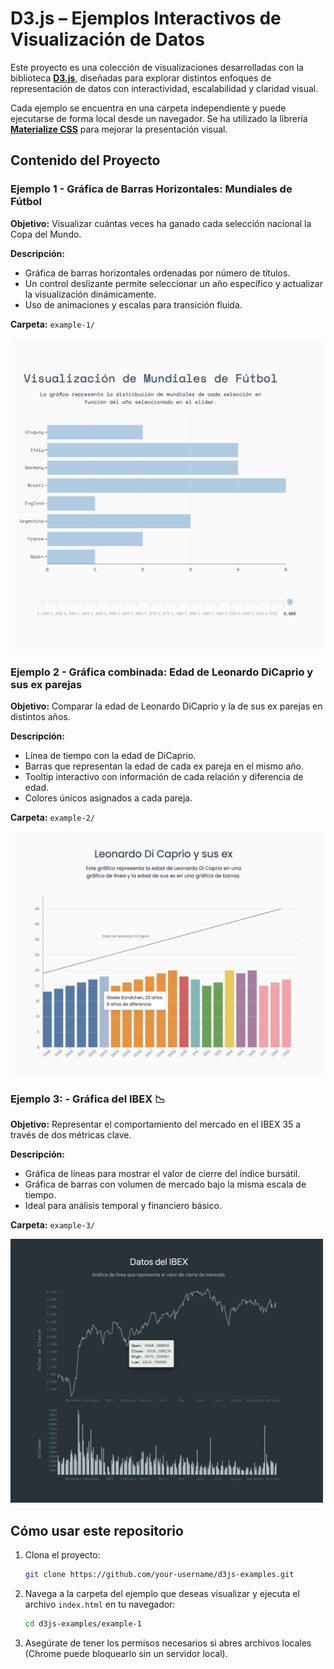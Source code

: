 # D3.js – Ejemplos Interactivos de Visualización de Datos

Este proyecto es una colección de visualizaciones desarrolladas con la biblioteca **[D3.js](https://d3js.org/)**, diseñadas para explorar distintos enfoques de representación de datos con interactividad, escalabilidad y claridad visual.

Cada ejemplo se encuentra en una carpeta independiente y puede ejecutarse de forma local desde un navegador. Se ha utilizado la librería **[Materialize CSS](https://materializecss.com/)** para mejorar la presentación visual.

## Contenido del Proyecto

### Ejemplo 1 - Gráfica de Barras Horizontales: Mundiales de Fútbol

**Objetivo:** Visualizar cuántas veces ha ganado cada selección nacional la Copa del Mundo.

**Descripción:**

- Gráfica de barras horizontales ordenadas por número de títulos.
- Un control deslizante permite seleccionar un año específico y actualizar la visualización dinámicamente.
- Uso de animaciones y escalas para transición fluida.

**Carpeta:** `example-1/`

<img src="img/example-1.png" alt="Gráfica de Barras Horizontales de Mundiales de Selecciones" width="500">

### Ejemplo 2 - Gráfica combinada: Edad de Leonardo DiCaprio y sus ex parejas

**Objetivo:** Comparar la edad de Leonardo DiCaprio y la de sus ex parejas en distintos años.

**Descripción:**

- Línea de tiempo con la edad de DiCaprio.
- Barras que representan la edad de cada ex pareja en el mismo año.
- Tooltip interactivo con información de cada relación y diferencia de edad.
- Colores únicos asignados a cada pareja.

**Carpeta:** `example-2/`

<img src="img/example-2.png" alt="Gráfica de Edades de Leonardo DiCaprio y Sus Ex Parejas" width="500">

### Ejemplo 3: - Gráfica del IBEX 📉

**Objetivo:** Representar el comportamiento del mercado en el IBEX 35 a través de dos métricas clave.

**Descripción:**

- Gráfica de líneas para mostrar el valor de cierre del índice bursátil.
- Gráfica de barras con volumen de mercado bajo la misma escala de tiempo.
- Ideal para análisis temporal y financiero básico.

**Carpeta:** `example-3/`

<img src="img/example-3.png" alt="Gráfica del IBEX" width="500">

## Cómo usar este repositorio

1. Clona el proyecto:

   ```bash
   git clone https://github.com/your-username/d3js-examples.git
   ```

2. Navega a la carpeta del ejemplo que deseas visualizar y ejecuta el archivo `index.html` en tu navegador:

   ```bash
   cd d3js-examples/example-1
   ```

3. Asegúrate de tener los permisos necesarios si abres archivos locales (Chrome puede bloquearlo sin un servidor local).
